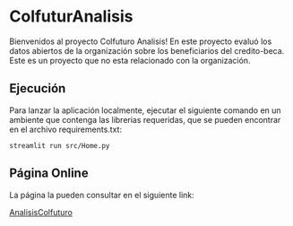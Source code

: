 # ColfuturAnalisis

Bienvenidos al proyecto Colfuturo Analisis! En este proyecto evaluó los datos abiertos de la organización sobre los beneficiarios del credito-beca. Este es un proyecto que no esta relacionado con la organización.


## Ejecución

Para lanzar la aplicación localmente, ejecutar el siguiente comando en un ambiente que contenga las librerias requeridas, que se pueden encontrar en el archivo requirements.txt:

```
streamlit run src/Home.py
```

## Página Online

La página la pueden consultar en el siguiente link:

[AnalisisColfuturo](https://sebasrb09-colfuturanalisis-srccolfuturo-rfk64v.streamlit.app/)

